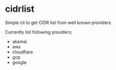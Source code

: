 # cidrlist

Simple cli to get CIDR list from well known providers

Currently list following providers:

- akamai
- aws
- cloudflare
- gcp
- google

